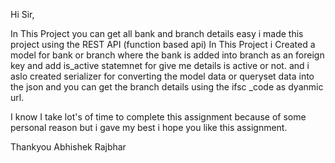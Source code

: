 Hi Sir,

In This Project you can get all bank and branch details easy i made this project using the REST API (function based api)
In This Project i Created a model for bank or branch where the bank is added into branch as an foreign key and add is_active statemnet for give me details is active or not.
and i aslo created serializer for converting the model data or queryset data into the json and you can get the branch details using the ifsc _code as dyanmic url.

I know I take lot's of time to complete this assignment because of some personal reason but i gave my best i hope you like this assignment.

Thankyou
Abhishek Rajbhar
